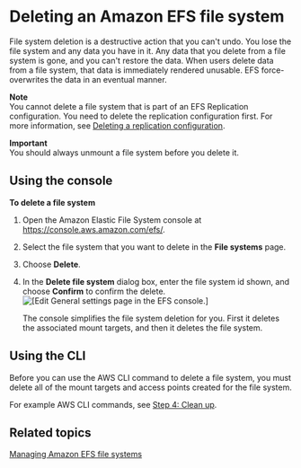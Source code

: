 # Deleting an Amazon EFS file system<a name="delete-efs-fs"></a>

File system deletion is a destructive action that you can't undo\. You lose the file system and any data you have in it\. Any data that you delete from a file system is gone, and you can't restore the data\. When users delete data from a file system, that data is immediately rendered unusable\. EFS force\-overwrites the data in an eventual manner\.

**Note**  
You cannot delete a file system that is part of an EFS Replication configuration\. You need to delete the replication configuration first\. For more information, see [Deleting a replication configuration](efs-replication.md#delete-replications)\.

**Important**  
You should always unmount a file system before you delete it\.

## Using the console<a name="manage-delete-fs-console"></a>

**To delete a file system**

1. Open the Amazon Elastic File System console at [https://console\.aws\.amazon\.com/efs/](https://console.aws.amazon.com/efs/)\.

1. Select the file system that you want to delete in the **File systems** page\.

1. Choose **Delete**\.

1. In the **Delete file system** dialog box, enter the file system id shown, and choose **Confirm** to confirm the delete\.  
![\[Edit General settings page in the EFS console.\]](http://docs.aws.amazon.com/efs/latest/ug/images/console2-delete-fs-efs.png)

   The console simplifies the file system deletion for you\. First it deletes the associated mount targets, and then it deletes the file system\.

## Using the CLI<a name="manage-delete-fs-cli"></a>

Before you can use the AWS CLI command to delete a file system, you must delete all of the mount targets and access points created for the file system\. 

For example AWS CLI commands, see [Step 4: Clean up](wt1-clean-up.md)\. 

## Related topics<a name="manage-delete-fs-related"></a>

 [Managing Amazon EFS file systems](managing.md) 